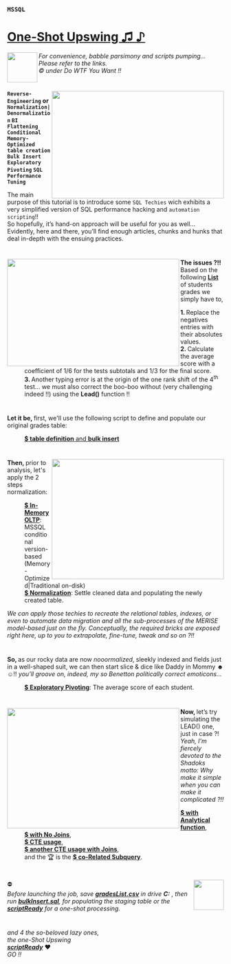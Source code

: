 ### `MSSQL`  
# [One-Shot Upswing ♫ ♪](#https://medium.com/@makramjandar/sql-server-one-shot-upswing-148496935cb4)  

<img align="left" width="70" height="70" src="https://i.gyazo.com/5c4540d073c48de2e9dbbbd85f1e9cc7.gif">  

*For convenience, babble parsimony and scripts pumping...*  
*Please refer to the links.*  
*© under Do WTF You Want !!*
# []()

<img align="right" width="400" height="250" src="https://cdn-images-1.medium.com/max/800/1*9gen4BbBrZTW-ehrrOZ11Q.png">

__`Reverse-Engineering` or `Normalization|Denormalization` `BI Flattening`  `Conditional Memory-Optimized table creation` `Bulk Insert` `Exploratory Pivoting` `SQL Performance Tuning`__

The main purpose of this tutorial is to introduce some `SQL Techies` wich exhibits a very simplified version of SQL performance hacking and `automation scripting`!!  
So hopefully, it’s hand-on approach will be useful for you as well… Evidently, here and there, you’ll find enough articles, chunks and hunks that deal in-depth with the ensuing practices.

# []()

<img align="left" width="400" height="250" src="https://cdn-images-1.medium.com/max/800/1*242FubZV1QpxMVG5Y0p4Jw.png">
<dl>
  <p><b>The issues ?!! </b>Based on the following <a href="https://gist.github.com/makramjandar/6bbd4c7eb82e39c0a51c2484ec626f49#file-oneshotupswing-gradeslist-csv"><b>List</b></a> of students grades we simply have to,</p>
  <dd><b>1. </b>Replace the negatives entries with their absolutes values.</dd>
  <dd><b>2. </b>Calculate the average score with a coefficient of 1/6 for the tests subtotals and 1/3 for the final score.</dd>
  <dd><b>3. </b>Another typing error is at the origin of the one rank shift of the 4<sup>th</sup> test… we must also correct the boo-boo without (very challenging indeed !!) using the <b>Lead()</b> function !!</dd>
</dl>

# []()

<dl>
  <p><b>Let it be, </b>first, we'll use the following script to define and populate our original grades table:</p>
  <dd><a href="https://gist.github.com/makramjandar/0f3ebf828b67ba5e182d8dcbfa8d9911#file-oneshotupswing-bulkinsert-sql"><b>$ table definition</b> and <b>bulk insert</b></a></dd>
</dl>

# []()

<img align="right" width="400" height="280" src="https://cdn-images-1.medium.com/max/800/1*EnENdgJg80Dl_lllMZLIyA.png">
<dl>
  <p><b>Then, </b>prior to analysis, let's apply the 2 steps normalization:</p>
  <dd><a href="https://gist.github.com/makramjandar/cb95c3d8e258576ca7783c4e4c71629a#file-oneshotupswing-tablescreation-sql"><b>$ In-Memory OLTP</b></a>: MSSQL conditional version-based (Memory-Optimized|Traditional on-disk)</dd>
  <dd><a href="https://gist.github.com/makramjandar/4a1c56f26472bccea9f1efefe759d829#file-oneshotupswing-normalization-sql"><b>$ Normalization</b></a>: Settle cleaned data and populating the newly created table.</dd>
</dl>
  <p><em>We can apply those techies to recreate the relational tables, indexes, or even to automate data migration and all the sub-processes of the MERISE model-based just on the fly. Conceptually, the required bricks are exposed right here, up to you to extrapolate, fine-tune, tweak and so on ?!!</em></p>

# []()

<dl>
  <p><b>So, </b>as our rocky data are now <em>nooormalized</em>, sleekly indexed and fields just in a well-shaped suit, we can then start slice & dice like Daddy in Mommy <b>☻ ☺</b>!! <em>you’ll groove on, indeed, my so Benetton politically correct emoticons…</em></p>
  <dd><a href="https://gist.github.com/makramjandar/175ee9bc6fa632edf869b395307e5f58#file-oneshotupswing-exploratorypivoting-sql"><b>$ Exploratory Pivoting</b></a>: The average score of each student.</dd>
</dl>

# []()

<img align="left" width="400" height="280" src="https://cdn-images-1.medium.com/max/800/1*xXjr9rN80o4BV5otPYDbMQ.gif">
<dl>
  <p><b>Now, </b>let’s try simulating the LEAD() one, just in case ?! <em>Yeah, I’m fiercely devoted to the Shadoks motto: Why make it simple when you can make it complicated ?!!</em></p>
  <dd><a href="https://gist.github.com/makramjandar/8936fc8b39cae35544f89e70b53ff9f8#file-oneshotupswing-analyticalfunction-sql"><b>$ with Analytical function</b></a>,</dd>
  <dd><a href="https://gist.github.com/makramjandar/ca87c3dc4e6b94d21e3e5b48b9c705ad#file-oneshotupswing-nojoins-sql"><b>$ with No Joins</b></a>,</dd>
  <dd><a href="https://gist.github.com/makramjandar/18359a2d9a68dd6179bdd5afc0cbd43c#file-oneshotupswing-cteusage-sql"><b>$ CTE usage</b></a>,</dd>
  <dd><a href="https://gist.github.com/makramjandar/ee9949b919e349ba240da3ed88ff7048#file-oneshotupswing-cteusagewithjoins-sql"><b>$ another CTE usage with Joins</b></a>,</dd>
  <dd>and the 🏆 is the <a href="https://gist.github.com/makramjandar/24d3eea44f6857336e78229c4580c525#file-oneshotupswing-corelatedsubquery-sql"><b>$ co-Related Subquery</b></a>.</dd>

# []()

<img align="right" width="70" height="70" src="https://i.gyazo.com/5c4540d073c48de2e9dbbbd85f1e9cc7.gif">  

⛔  
*Before launching the job, save __[gradesList.csv](https://gist.github.com/makramjandar/6bbd4c7eb82e39c0a51c2484ec626f49)__
in drive __C:__ , then run __[bulkInsert.sql](https://gist.github.com/makramjandar/0f3ebf828b67ba5e182d8dcbfa8d9911)__,
for populating the staging table or the __[scriptReady](https://gist.github.com/makramjandar/81e737251b35fdecdc2d7b8e67567508)__ for a one-shot processing.*

# []()

*and 4 the so-beloved lazy ones,*  
*the one-Shot Upswing*  
*__[scriptReady](https://gist.github.com/makramjandar/81e737251b35fdecdc2d7b8e67567508)__* ❤️  
*GO !!*

[list]: https://gist.github.com/makramjandar/6bbd4c7eb82e39c0a51c2484ec626f49#file-oneshotupswing-gradeslist-csv

